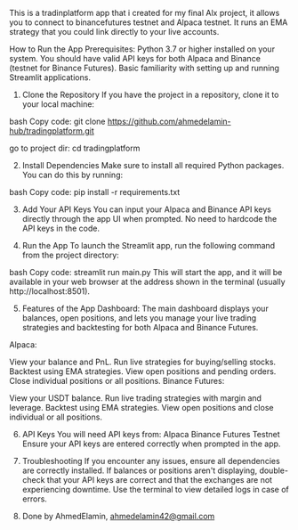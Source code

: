 This is a tradinplatform app that i created for my final Alx  project, it allows you to connect to binancefutures testnet and Alpaca testnet. It runs an  EMA strategy that you could link directly to your live accounts. 

How to Run the App
Prerequisites:
Python 3.7 or higher installed on your system.
You should have valid API keys for both Alpaca and Binance (testnet for Binance Futures).
Basic familiarity with setting up and running Streamlit applications.

1. Clone the Repository
If you have the project in a repository, clone it to your local machine:

bash
Copy code:
git clone https://github.com/ahmedelamin-hub/tradingplatform.git

go to project dir: cd tradingplatform

2. Install Dependencies
Make sure to install all required Python packages. You can do this by running:

bash
Copy code:
pip install -r requirements.txt

3. Add Your API Keys
You can input your Alpaca and Binance API keys directly through the app UI when prompted. No need to hardcode the API keys in the code.

4. Run the App
To launch the Streamlit app, run the following command from the project directory:

bash
Copy code:
streamlit run main.py
This will start the app, and it will be available in your web browser at the address shown in the terminal (usually http://localhost:8501).

5. Features of the App
Dashboard: The main dashboard displays your balances, open positions, and lets you manage your live trading strategies and backtesting for both Alpaca and Binance Futures.

Alpaca:

View your balance and PnL.
Run live strategies for buying/selling stocks.
Backtest using EMA strategies.
View open positions and pending orders.
Close individual positions or all positions.
Binance Futures:

View your USDT balance.
Run live trading strategies with margin and leverage.
Backtest using EMA strategies.
View open positions and close individual or all positions.

6. API Keys
You will need API keys from:
Alpaca 
Binance Futures Testnet
Ensure your API keys are entered correctly when prompted in the app.

7. Troubleshooting
If you encounter any issues, ensure all dependencies are correctly installed.
If balances or positions aren't displaying, double-check that your API keys are correct and that the exchanges are not experiencing downtime.
Use the terminal to view detailed logs in case of errors.

8. Done by AhmedElamin, ahmedelamin42@gmail.com
